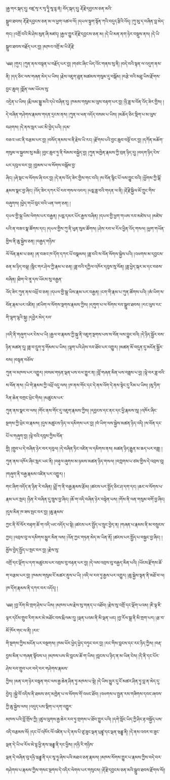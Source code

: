 ﻿  
།རྒྱ་གར་སྐད་དུ། བཛྲ་སྭ་ར་སྭ་ཏཱི་སཱ་དྷ་ནཾ། བོད་སྐད་དུ། རྡོ་རྗེ་དབྱངས་ཅན་མའི་  
སྒྲུབ་ཐབས། རྡོ་རྗེ་དབྱངས་ཅན་མ་ལ་ཕྱག་འཚལ་ལོ། །དཔལ་སྟུག་སྟོན་ཀའི་བདུད་རྩིའི་འོད། །ཀུ་མུ་ད་བཞིན་བླ་མེད་གང། །འགྲོ་བའི་མི་ཤེས་མུན་ཞི་མཛད། །རྒྱལ་གྱུར་རྡོ་རྗེ་དབྱངས་ཅན་མ། །དེ་ཡི་མན་ནག་ཉེར་བསྡུས་ནས། །དེ་ཡི་སྒྲུབ་ཐབས་བརྗོད་པར་བྱ། །མཁའ་འགྲོ་མ་ཡི་རྡོ་རྗེ་  
  
༄༅། །གུར། །ཀུན་ནས་བསྟན་པ་བརྗོད་པར་བྱ། །གཙང་ཞིང་ཡིད་འོང་གནས་སུ་ནི། །བདེ་བའི་སྟན་ལ་འདུག་ནས་ནི། །དད་ཅིང་ལས་གཞན་མེད་པ་ཡིས། །རྗེས་འཇུག་ཐུན་མཚམས་གསུམ་དུ་བསྒོམ། །བརྩེ་བའི་མཐུ་ཡིས་རྫོགས་བྱང་ཆུབ། །སྨོན་ལམ་ཡོངས་སུ་  
འདྲེན་པ་ཡིས། །རྨི་ལམ་སྒྱུ་མའི་དཔེ་བཞིན་དུ། །ཁམས་གསུམ་མ་ལུས་བརྟག་པར་བྱ། །ཉི་ཟླ་ས་བོན་འོད་ཟེར་གྱིས། །དེ་བཞིན་གཤེགས་རྣམས་གདན་དྲངས་ནས། །ཀུན་ལ་ཕན་འདོད་བསམ་པ་ཡིས། །མཆོད་ཅིང་སྡིག་པ་མ་ལུས་བཤགས། །དེ་ནས་སླར་ཡང་མི་བྱེད་པའི། །དམ་  
བཅའ་ཡང་ནི་བརྩམ་པར་བྱ། །བསོད་ནམས་ལ་ནི་རྗེས་ཡི་རང། །རྫོགས་པའི་བྱང་ཆུབ་བསྔོ་བར་བྱ། །དཀོན་མཆོག་གསུམ་ལ་སྐྱབས་སུ་མཆི། །བྱང་ཆུབ་ཏུ་ནི་སེམས་བསྐྱེད་བྱ། །ཀུན་མཁྱེན་རྣམས་ཀྱི་བྲན་ཉིད་དུ། །བདག་ཉིད་ངེས་པར་དབུལ་བར་བྱ། །བྱམས་པ་ལ་སོགས་བསྒོམ་བྱ་  
ཞིང། །ཞེ་སྡང་ལ་སོགས་ཞི་བར་བྱ། །དེ་ནས་འོད་ཟེར་གྱིས་གང་བའི། །ས་བོན་སྙིང་པོ་ལས་བྱུང་བའི། །ཕྱོགས་ཀྱི་སྒོ་རྣམས་སྣང་བྱ་ཞིང། །འོད་ཟེར་དཀར་པོ་རབ་གསལ་འབར། །པདྨ་ཟླ་བའི་གདན་ལ་ནི། །རྡོ་རྗེ་སྐྱིལ་མོ་ཀྲུང་གིས་བཞུགས། །ཕྱེད་གཡོ་བུང་བའི་ཡན་ལག་ཅན། །  
དཔལ་གྱི་སྐྲ་ཡིས་ལེགས་པར་བརྒྱན། །པདྨ་དམར་པོར་རྒྱས་བཞིན། །དཔལ་གྱི་ཕྱག་གཡས་རབ་མཛེས་པ། །མཛེས་པའི་ན་བཟའ་སྣ་ཚོགས་དང། །དཔལ་གྱིས་ཀུ་ནི་ཕུན་སུམ་ཚོགས། །ཤེས་རབ་ཕ་རོལ་ཕྱིན་འོད་གསལ། །ཕྱག་གཡོན་གྱིས་ནི་ཆུ་སྐྱེས་ཅན། །བརྒྱད་གཉིས་  
ལོ་ལོན་རྣམ་པ་ཅན། །ན་བཟའ་ཁ་དོག་དཀར་པོ་བསྣམས། །ཟླ་བའི་ས་བོན་སོགས་སྐྱེས་པའི། །འཕགས་མ་དབྱངས་ཅན་མ་ཉིད་བལྟ། །སྙིང་གར་ཤེལ་ཀྱི་རྣམ་པ་ཅན། །ཟླ་བའི་དཀྱིལ་འཁོར་དབུས་སུ་སོན། །ཟླ་ཕྱེད་སྐར་མ་དང་བཅས་བཞིན། །ཐིག་ལེ་ནཱ་དས་ཡོངས་སུ་བརྒྱན་  
འོད་ཟེར་ཀུན་ནས་འཕྲོ་བ་ཅན། །དཔལ་གྱི་སྒྲ་ཡིས་རྣམ་པར་བརྒྱན། །ངག་གི་རྣམ་པ་ཀུན་ཚོགས་པའི། །ཨཾ་ཡིག་ས་བོན་རྣམ་པར་འཛིན། །ཛཡིག་ལ་སོགས་སྔགས་རྣམས་ཀྱིས། །དགུག་པ་ལ་སོགས་རབ་སྒྲུབ་ཐབས། །རང་ལུས་རང་གི་ལྷག་ལྷའི་སྐུ། །དབྱེར་མེད་རབ་  
  
།འདི་ནི་གཞུག་པར་ངེས་པ་ཡི། །རྒྱལ་བ་རྣམས་ཀྱི་སྐུ་ནི་འཇུག་སྔགས་པས་ས་བོན་ལས་བྱུང་བའི། །དེ་ཉིད་སྦྱོར་བས་ཉིན་མཚན་དུ། །ཟླ་བ་དྲུག་ཏུ་གོམས་པ་ཡིས། །ལྷག་པའི་ཤེས་རབ་ཐོབ་པར་འགྱུར། །མཚན་མོ་བདུན་དུ་མངོན་སྦྱོར་བས། །བསྟན་བཅོས་  
ཀུན་ལ་མཁས་པར་འགྱུར། །བསམ་གཏན་ལྡན་པས་ངལ་གྱུར་ན། །བློ་གཞན་མིན་པས་བཟླས་པ་བྱ། །ལྟེ་བར་ཟླ་བའི་ས་བོན་ནས། །ཡི་གེ་རྣམས་ཀྱི་འཕྲོ་འདུ་ལས། །ཁ་ནས་གོང་དང་དེ་ནས་འོག་དེ་ནས་སྟེང་དུ་རིམ་པ་ཡིས། །མུ་ཏིག་རིན་ཆེན་བགྲང་ཕྲེང་གིས། །མཚུངས་པར་  
ཀུན་ནས་སྣང་བ་ལས། །གོང་ནས་གོང་དུ་འཇུག་རྣམས་ཀྱིས། །དབྱངས་དང་ནང་དང་ཕྱི་རྣམས་སུ། །འཁོར་ཞིང་སྔགས་ཀྱི་ཕྲེང་བ་རྣམས། །དུས་མཚུངས་ཉིད་ལ་དམིགས་པར་བྱ། །བཾ་ཡིག་ལས་སྐྱེས་མཚན་ཉིད་འདི། །ས་བོན་དང་པོ་ལ་གཞུག་བྱ། །ལྟེ་བའི་དབུས་ཀྱིས་བོན་  
གྱི། །གྲུབ་པ་དེ་བཞིན་ཉེར་བར་དབུལ། །དེ་བཞིན་ཏིང་འཛིན་ལ་དམིགས་ནས། མཚན་ཉིད་རྒྱུན་མ་ཆད་པར་བཟླ། །ཀུན་ནས་འཁོར་ཞིང་སླར་ཡང་ནི། །བརྟུལ་ཞུགས་མ་ཉམས་མཚན་ཉིད་གསལ། །བཀླགས་པ་ཙམ་གྱིས་དེ་འབྲས་བུ། །གཞུག་ནི་བརྒྱ་རྣམས་འཛིན་པར་འགྱུར། །  
གང་ཞིག་འདོད་ན་ཉིན་རེ་བཞིན། །ཤློ་ཀ་ནི་བརྒྱ་རྣམས་རྩོམ། །ཚངས་པར་སྤྱོད་ཅིང་ཤ་དག་དང། །ཆང་ལ་སོགས་པ་རྣམ་པར་སྤང། །ཉིན་རེ་བཞིན་དུ་ཁྲུས་བྱ་ཞིང། །ཆོ་ག་འདི་བཞིན་ཉེར་བསྟེན་པས། །གོས་ནི་ལན་གསུམ་བགོ་བྱ་ཞིང། །དུས་མིན་ཁ་ཟས་སྤང་བར་བྱ། །ཆུ་རྣམས་  
ཀྱང་ནི་སོ་སོར་བརྟག་ཆོ་ག་འདི་ཡང་འདོད་པ་སྟེ། །ཚངས་པར་སྤྱོད་པ་སྲུང་བྱེད་ན། །གཞན་པ་རྣམས་ནི་མ་བསྲུངས་ཀྱང། །འབྲས་བུ་ལ་དམིགས་མྱུར་མིན་ལས། །འོན་ཀྱང་གཏན་མེད་མ་ཡིན་ནོ། །ཚངས་པར་སྤྱོད་པ་བསྐྱང་བྱ་ཞིང། །མྱོས་བྱེད་སྤྱོད་པ་སྤང་བར་བྱ། །རྗེས་སུ་  
འགྲོ་དང་ལྡོག་པ་དག་མཚུངས་པར་འབྲས་བུ་བརྟན་པར་བྱ། །དེ་ལས་འབྲས་བུ་བརྒྱད་མིན་པའི། །ཡོངས་རྫོགས་ཆོ་ག་བརྩམ་པར་བྱ། །ཁམས་གསུམ་ངོ་མཚར་ནུས་པ་ཡི། །འདི་ལ་རབ་ཏུ་རྒྱས་པར་འགྱུར། །ཆུ་སྐྱེས་སྟན་ནི་མཐོ་བ་ལ། །ཁ་དོག་རྣམས་ནི་དཀར་བར་འདོད། །  
  
༄༅། །བྱ་རོག་མི་གྲག་ཤེས་པ་ཡིས། །མཁས་པས་རྗེས་སུ་གནད་པ་འཐོབ། །རྗེས་སུ་འགྲོ་དང་ལྡོག་པའམ། །ཇི་ལྟ་ཇི་ལྟར་དངོས་གྲུབ་རིག་མར་མེ་མཐོང་བས་རྨི་ལམ་དུ། །ལྡན་པའམ་ནི་མི་ལྡན་ཡང། །བྱ་རོལ་སྒྲ་ནི་མི་གྲག་པར། །རྩ་བ་མོ་ཁོར་གང་ལ་ནི། །རང་  
གི་སྔགས་ཀྱིས་མངོན་པར་བསྔགས། །ཁམ་ཕོར་ཕྱེད་ཕྱེད་བཏུང་བར་བྱ། །རང་གིས་བླངས་དང་རང་ཉིད་ཀྱིས། །བརྡ་བྱས་མིན་པ་གཞན་སྟོབས་པ། །མཁས་པས་མི་བླངས་ཆོ་ག་ཡིས། །བླངས་པ་ཉིད་ན་མ་ཡིན་ངེས། །དི་ནི་དང་པོར་ཤེས་རབ་གྲུབ་པར་བདེ་བར་གཤེགས་རྣམས་  
ཀྱིས། །མན་ངག་ཉེར་བསྟན་གང་ལས་རྒྱ་ཆེན་ཤིན་ཏུ་མཁས་པ་སྟེ། །དེ་ཡིས་མྱུར་དུ་ངོ་མཚར་ཤིན་ཏུ་བླ་ན་མེད་དུ་བྱེད། །སྐྱེ་བོ་འདིས་ནི་ཐམས་ཅད་མཁྱེན་པ་ལ་སོགས་གོ་འཕང་ཐོབ། །འཕགས་པ་སྤྱན་རས་གཟིགས་དབང་ཞབས་ཀྱི་ཆུ་སྐྱེས་ལས། །འདུད་པས་སྡིག་པ་དག་འགྱུར་  
མཁས་པའི་བློ་གྲོས་ཀྱི། །ཚུལ་ལུགས་རྒྱ་ཆེར་རབ་ཏུ་གྲགས་པ་ཐོབ་གྱུར་པའི། །དགེ་སློང་ཡིད་ཀྱི་ཤིང་རྟ་བསྐྱོད་པས་འདི་བརྩམས་སོ། །དང་པོ་འཁོར་ལོ་འཛིན་པ་དེ་ནས་པི་ཙུ་ཟུང་ལྡན་པྲཛྙཱ་དང་ལྡན་ཝརྡྷ་ནི། །དེ་ནས་འབར་བ་ཟུང་ལྡན་དེ་ཡི་ཕ་རོལ་མེ་དྷ་ཕྱི་ནས་ཝརྡྷ་ནི་དང་ཕྱིས། །དཧི་རི་གཉིས་  
ལྡན་དེ་བཞིན་བུ་དཧི་ཝརྡྷ་ནི་དང་སཱ་ཧཱ་ཞེས་པའི་མཐའ་ཅན་རྣམས། །མཁས་སོགས་གྱུར་པ་རྣམས་ཀྱིས་བདེ་བར་གཤེགས་པ་རྣམས་ཀྱིས་གསང་སྔགས་དེ་འདིར་ལེགས་པར་གསུངས། །རྡོ་རྗེ་དབྱངས་ཅན་མའི་སྒྲུབ་ཐབས་རྫོགས་སོ།།  
  
  
